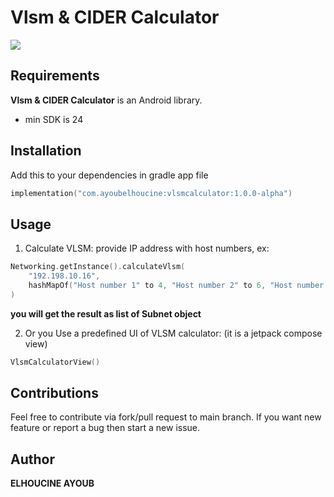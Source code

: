 # Vlsm & CIDER Calculator

![](demo.gif)


## Requirements

**Vlsm & CIDER Calculator** is an Android library.

* min SDK is 24


## Installation
Add this to your dependencies in gradle app file
```kotlin
implementation("com.ayoubelhoucine:vlsmcalculator:1.0.0-alpha")
```

## Usage
1. Calculate VLSM: provide IP address with host numbers, ex:
```kotlin
Networking.getInstance().calculateVlsm(
    "192.198.10.16", 
    hashMapOf("Host number 1" to 4, "Host number 2" to 6, "Host number 3" to 10)
)
```
**you will get the result as list of Subnet object**


2. Or you Use a predefined UI of VLSM calculator: (it is a jetpack compose view)
```kotlin
VlsmCalculatorView()
```


## Contributions
Feel free to contribute via fork/pull request to main branch. If you want new feature or report a bug then start a new issue.


## Author

__ELHOUCINE AYOUB__

